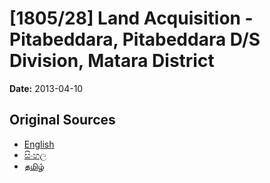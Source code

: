 # [1805/28] Land Acquisition - Pitabeddara, Pitabeddara D/S Division, Matara District

**Date:** 2013-04-10

## Original Sources

- [English](https://documents.gov.lk/view/extra-gazettes/2013/4/1805-28_E.pdf)
- [සිංහල](https://documents.gov.lk/view/extra-gazettes/2013/4/1805-28_S.pdf)
- [தமிழ்](https://documents.gov.lk/view/extra-gazettes/2013/4/1805-28_T.pdf)
